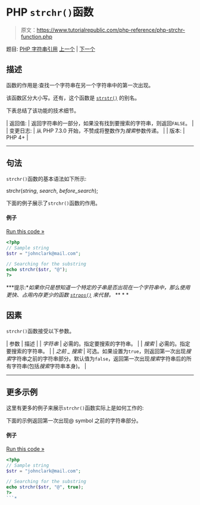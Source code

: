 # PHP `strchr()`函数

> 原文：<https://www.tutorialrepublic.com/php-reference/php-strchr-function.php>

题目: [PHP 字符串引用](php-string-functions.php) [上一个](php-strcasecmp-function.php) | [下一个](php-strcmp-function.php)

## 描述

函数的作用是:查找一个字符串在另一个字符串中的第一次出现。

该函数区分大小写。还有，这个函数是 [`strstr()`](php-strstr-function.php) 的别名。

下表总结了该功能的技术细节。

| 返回值: | 返回字符串的一部分，如果没有找到要搜索的字符串，则返回`FALSE`。 |
| 变更日志: | 从 PHP 7.3.0 开始，不赞成将整数作为*搜索*参数传递。 |
| 版本: | PHP 4+ |

* * *

## 句法

`strchr()`函数的基本语法如下所示:

strchr(*string*, *search*, *before_search*);

下面的例子展示了`strchr()`函数的作用。

#### 例子

[Run this code »](../codelab.php?topic=php&file=find-the-first-occurrence-of-a-string-using-strchr "Run this code to view the output")

```php
<?php
// Sample string
$str = "johnclark@mail.com";

// Searching for the substring
echo strchr($str, "@");
?>
```

 ***提示:**如果你只是想知道一个特定的子串是否出现在一个字符串中，那么使用更快、占用内存更少的函数 [`strpos()`](php-strpos-function.php) 来代替。*  ** * *

## 因素

`strchr()`函数接受以下参数。

| 参数 | 描述 |
| *字符串* | 必需的。指定要搜索的字符串。 |
| *搜索* | 必需的。指定要搜索的字符串。 |
| *之前 _ 搜索* | 可选。如果设置为`true`，则返回第一次出现*搜索*字符串之前的字符串部分。默认值为`false`，返回第一次出现*搜索*字符串后的所有字符串(包括*搜索*字符串本身)。 |

* * *

## 更多示例

这里有更多的例子来展示`strchr()`函数实际上是如何工作的:

下面的示例返回第一次出现@ symbol 之前的字符串部分。

#### 例子

[Run this code »](../codelab.php?topic=php&file=passing-the-third-parameter-in-strchr "Run this code to view the output")

```php
<?php
// Sample string
$str = "johnclark@mail.com";

// Searching for the substring
echo strchr($str, "@", true);
?>
```*